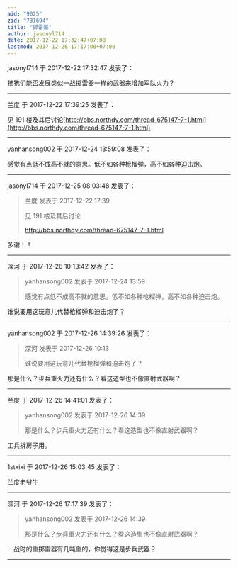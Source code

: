 ```yaml
---
aid: "9025"
zid: "731694"
title: "掷雷器"
author: jasonyl714
date: 2017-12-22 17:32:47+07:00
lastmod: 2017-12-26 17:17:00+07:00
---
```


jasonyl714 于 2017-12-22 17:32:47 发表了：

狒狒们能否发展类似一战掷雷器一样的武器来增加军队火力？

---

兰度 于 2017-12-22 17:39:25 发表了：

见 191 楼及其后讨论[http://bbs.northdy.com/thread-675147-7-1.html](http://bbs.northdy.com/thread-675147-7-1.html)

---

yanhansong002 于 2017-12-24 13:59:08 发表了：

感觉有点低不成高不就的意思。低不如各种枪榴弹，高不如各种迫击炮。

---

jasonyl714 于 2017-12-25 08:03:48 发表了：

> 兰度 发表于 2017-12-22 17:39
>
> 见 191 楼及其后讨论
>
> http://bbs.northdy.com/thread-675147-7-1.html

多谢！！

---

深河 于 2017-12-26 10:13:42 发表了：

> yanhansong002 发表于 2017-12-24 13:59
>
> 感觉有点低不成高不就的意思。低不如各种枪榴弹，高不如各种迫击炮。

谁说要用这玩意儿代替枪榴弹和迫击炮了？

---

yanhansong002 于 2017-12-26 14:39:26 发表了：

> 深河 发表于 2017-12-26 10:13
>
> 谁说要用这玩意儿代替枪榴弹和迫击炮了？

那是什么？步兵重火力还有什么？看这造型也不像直射武器啊？

---

兰度 于 2017-12-26 14:41:01 发表了：

> yanhansong002 发表于 2017-12-26 14:39
>
> 那是什么？步兵重火力还有什么？看这造型也不像直射武器啊？

工兵拆房子用。

---

1stxixi 于 2017-12-26 15:03:45 发表了：

兰度老爷牛

---

深河 于 2017-12-26 17:17:39 发表了：

> yanhansong002 发表于 2017-12-26 14:39
>
> 那是什么？步兵重火力还有什么？看这造型也不像直射武器啊？

一战时的重掷雷器有几吨重的，你觉得这是步兵武器？

---

